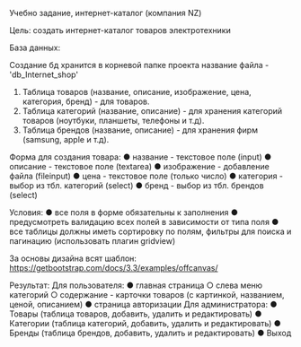 Учебно задание, интернет-каталог (компания NZ)

Цель: создать интернет-каталог товаров электротехники

База данных:

Создание бд хранится в корневой папке проекта название файла - 'db_Internet_shop'

1. Таблица товаров (название, описание, изображение, цена, категория, бренд) - для товаров.
2. Таблица категорий (название, описание) - для хранения категорий товаров (ноутбуки, планшеты, телефоны и т.д).
3. Таблица брендов (название, описание) - для хранения фирм (samsung, apple и т.д).

Форма для создания товара:
●  название - текстовое поле (input)
●  описание - текстовое поле (textarea)
●  изображение - добавление файла (fileinput)
●  цена - текстовое поле (только число)
●  категория - выбор из тбл. категорий (select)
●  бренд - выбор из тбл. брендов (select)

Условия:
●  все поля в форме обязательны к заполнения
●  предусмотреть валидацию всех полей в зависимости от типа поля
●  все таблицы должны иметь сортировку по полям, фильтры для поиска и пагинацию (использовать плагин gridview)

За основы дизайна всят шаблон: https://getbootstrap.com/docs/3.3/examples/offcanvas/

Результат:
Для пользователя:
●  главная страница
○  слева меню категорий
○  содержание - карточки товаров (с картинкой, названием, ценой, описанием)
●  страница авторизации
Для администратора:
●  Товары (таблица товаров, добавить, удалить и редактировать)
●  Категории (таблица категорий, добавить, удалить и редактировать)
●  Бренды (таблица брендов, добавить, удалить и редактировать)
●  Выход